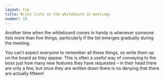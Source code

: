 ```yaml
---
layout: tip
title: Write lists on the whiteboard in meetings
number: 19
---
```


Another time when the whiteboard comes in handy is whenever someone lists more than five things, particularly if the list emerges gradually during the meeting.

You can’t expect everyone to remember all these things, so write them up on the board as they appear. This is often a useful way of conveying to the boss just how many new features they have requested – in their head there are only a few, but once they are written down there is no denying that there are actually fifteen!
